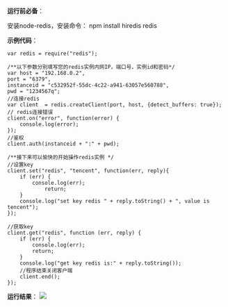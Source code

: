 **运行前必备**：

安装node-redis，安装命令：
npm install hiredis redis

**示例代码**：

```
var redis = require("redis");

/**以下参数分别填写您的redis实例内网IP，端口号，实例id和密码*/
var host = "192.168.0.2",
port = "6379",
instanceid = "c532952f-55dc-4c22-a941-63057e560788",
pwd = "1234567q";
//连接redis
var client  = redis.createClient(port, host, {detect_buffers: true});
// redis连接错误
client.on("error", function(error) {
    console.log(error);
});
//鉴权
client.auth(instanceid + ":" + pwd);

/**接下来可以愉快的开始操作redis实例 */
//设置key
client.set("redis", "tencent", function(err, reply){
    if (err) {
        console.log(err);  
            return;  
    }
    console.log("set key redis " + reply.toString() + ", value is tencent");  
});

//获取key
client.get("redis", function (err, reply) {
    if (err) {
        console.log(err);  
        return;  
    }
    console.log("get key redis is:" + reply.toString());
    //程序结束关闭客户端
    client.end();
});
```

**运行结果**：
![](http://imgcache.tce.fsphere.cn/static/qzonestyle.gtimg.cn/qzone/vas/opensns/res/img/NodeJS-1.jpg)